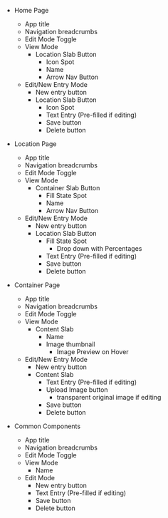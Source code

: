 - Home Page
	- App title
	- Navigation breadcrumbs
	- Edit Mode Toggle
	- View Mode
		- Location Slab Button
			- Icon Spot
			- Name
			- Arrow Nav Button
	- Edit/New Entry Mode
		- New entry button
		- Location Slab Button
			- Icon Spot
			- Text Entry (Pre-filled if editing)
			- Save button
			- Delete button
- Location Page
	- App title
	- Navigation breadcrumbs
	- Edit Mode Toggle
	- View Mode
		- Container Slab Button
			- Fill State Spot
			- Name
			- Arrow Nav Button
	- Edit/New Entry Mode
		- New entry button
		- Location Slab Button
			- Fill State Spot
				- Drop down with Percentages
			- Text Entry (Pre-filled if editing)
			- Save button
			- Delete button
- Container Page
	- App title
	- Navigation breadcrumbs
	- Edit Mode Toggle
	- View Mode
		- Content Slab
			- Name
			- Image thumbnail
				- Image Preview on Hover
	- Edit/New Entry Mode
		- New entry button
		- Content Slab
			- Text Entry (Pre-filled if editing)
			- Upload Image button
				- transparent original image if editing
			- Save button
			- Delete button

- Common Components
	- App title
	- Navigation breadcrumbs
	- Edit Mode Toggle
	- View Mode
		- Name
	- Edit Mode
		- New entry button
		- Text Entry (Pre-filled if editing)
		- Save button
		- Delete button
